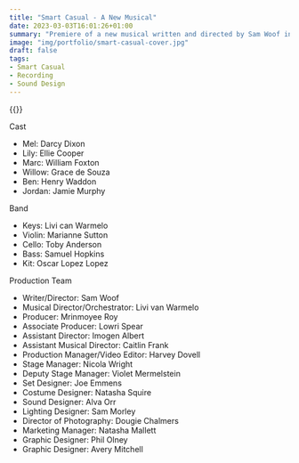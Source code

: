 ```yaml
---
title: "Smart Casual - A New Musical"
date: 2023-03-03T16:01:26+01:00
summary: "Premiere of a new musical written and directed by Sam Woof in collaboration with TORCH - The Oxford Research Centre in the Humanities"
image: "img/portfolio/smart-casual-cover.jpg"
draft: false
tags:
- Smart Casual
- Recording
- Sound Design
---
```




{{<youtube id="Ls_Y4g5iSe4">}}



Cast
- Mel: Darcy Dixon
- Lily: Ellie Cooper
- Marc: William Foxton
- Willow: Grace de Souza
- Ben: Henry Waddon
- Jordan: Jamie Murphy

Band
- Keys: Livi can Warmelo
- Violin: Marianne Sutton
- Cello: Toby Anderson
- Bass: Samuel Hopkins
- Kit: Oscar Lopez Lopez

Production Team
- Writer/Director: Sam Woof
- Musical Director/Orchestrator: Livi van Warmelo
- Producer: Mrinmoyee Roy
- Associate Producer: Lowri Spear
- Assistant Director: Imogen Albert
- Assistant Musical Director: Caitlin Frank
- Production Manager/Video Editor: Harvey Dovell
- Stage Manager: Nicola Wright
- Deputy Stage Manager: Violet Mermelstein
- Set Designer: Joe Emmens
- Costume Designer: Natasha Squire
- Sound Designer: Alva Orr
- Lighting Designer: Sam Morley
- Director of Photography: Dougie Chalmers
- Marketing Manager: Natasha Mallett
- Graphic Designer: Phil Olney
- Graphic Designer: Avery Mitchell